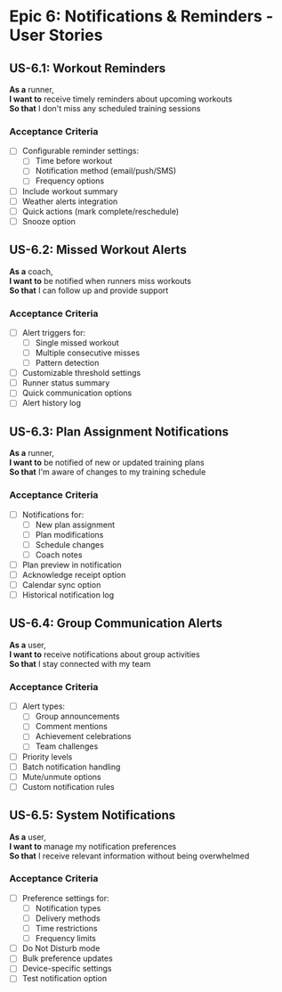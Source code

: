 # Epic 6: Notifications & Reminders - User Stories

## US-6.1: Workout Reminders
**As a** runner,  
**I want to** receive timely reminders about upcoming workouts  
**So that** I don't miss any scheduled training sessions

### Acceptance Criteria
- [ ] Configurable reminder settings:
  - [ ] Time before workout
  - [ ] Notification method (email/push/SMS)
  - [ ] Frequency options
- [ ] Include workout summary
- [ ] Weather alerts integration
- [ ] Quick actions (mark complete/reschedule)
- [ ] Snooze option

## US-6.2: Missed Workout Alerts
**As a** coach,  
**I want to** be notified when runners miss workouts  
**So that** I can follow up and provide support

### Acceptance Criteria
- [ ] Alert triggers for:
  - [ ] Single missed workout
  - [ ] Multiple consecutive misses
  - [ ] Pattern detection
- [ ] Customizable threshold settings
- [ ] Runner status summary
- [ ] Quick communication options
- [ ] Alert history log

## US-6.3: Plan Assignment Notifications
**As a** runner,  
**I want to** be notified of new or updated training plans  
**So that** I'm aware of changes to my training schedule

### Acceptance Criteria
- [ ] Notifications for:
  - [ ] New plan assignment
  - [ ] Plan modifications
  - [ ] Schedule changes
  - [ ] Coach notes
- [ ] Plan preview in notification
- [ ] Acknowledge receipt option
- [ ] Calendar sync option
- [ ] Historical notification log

## US-6.4: Group Communication Alerts
**As a** user,  
**I want to** receive notifications about group activities  
**So that** I stay connected with my team

### Acceptance Criteria
- [ ] Alert types:
  - [ ] Group announcements
  - [ ] Comment mentions
  - [ ] Achievement celebrations
  - [ ] Team challenges
- [ ] Priority levels
- [ ] Batch notification handling
- [ ] Mute/unmute options
- [ ] Custom notification rules

## US-6.5: System Notifications
**As a** user,  
**I want to** manage my notification preferences  
**So that** I receive relevant information without being overwhelmed

### Acceptance Criteria
- [ ] Preference settings for:
  - [ ] Notification types
  - [ ] Delivery methods
  - [ ] Time restrictions
  - [ ] Frequency limits
- [ ] Do Not Disturb mode
- [ ] Bulk preference updates
- [ ] Device-specific settings
- [ ] Test notification option
